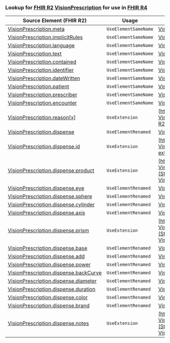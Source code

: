 ### Lookup for [FHIR R2](https://hl7.org/fhir/DSTU2/) [VisionPrescription](https://hl7.org/fhir/DSTU2/VisionPrescription.html) for use in [FHIR R4](https://hl7.org/fhir/R4/)

| Source Element (FHIR R2) | Usage | Target |
| -------------- | ----- | ------ |
| [VisionPrescription.meta](https://hl7.org/fhir/DSTU2/VisionPrescription.html#resource) | `UseElementSameName` | [VisionPrescription.meta](https://hl7.org/fhir/R4/VisionPrescription.html#resource) |
| [VisionPrescription.implicitRules](https://hl7.org/fhir/DSTU2/VisionPrescription.html#resource) | `UseElementSameName` | [VisionPrescription.implicitRules](https://hl7.org/fhir/R4/VisionPrescription.html#resource) |
| [VisionPrescription.language](https://hl7.org/fhir/DSTU2/VisionPrescription.html#resource) | `UseElementSameName` | [VisionPrescription.language](https://hl7.org/fhir/R4/VisionPrescription.html#resource) |
| [VisionPrescription.text](https://hl7.org/fhir/DSTU2/VisionPrescription.html#resource) | `UseElementSameName` | [VisionPrescription.text](https://hl7.org/fhir/R4/VisionPrescription.html#resource) |
| [VisionPrescription.contained](https://hl7.org/fhir/DSTU2/VisionPrescription.html#resource) | `UseElementSameName` | [VisionPrescription.contained](https://hl7.org/fhir/R4/VisionPrescription.html#resource) |
| [VisionPrescription.identifier](https://hl7.org/fhir/DSTU2/VisionPrescription.html#resource) | `UseElementSameName` | [VisionPrescription.identifier](https://hl7.org/fhir/R4/VisionPrescription.html#resource) |
| [VisionPrescription.dateWritten](https://hl7.org/fhir/DSTU2/VisionPrescription.html#resource) | `UseElementSameName` | [VisionPrescription.dateWritten](https://hl7.org/fhir/R4/VisionPrescription.html#resource) |
| [VisionPrescription.patient](https://hl7.org/fhir/DSTU2/VisionPrescription.html#resource) | `UseElementSameName` | [VisionPrescription.patient](https://hl7.org/fhir/R4/VisionPrescription.html#resource) |
| [VisionPrescription.prescriber](https://hl7.org/fhir/DSTU2/VisionPrescription.html#resource) | `UseElementSameName` | [VisionPrescription.prescriber](https://hl7.org/fhir/R4/VisionPrescription.html#resource) |
| [VisionPrescription.encounter](https://hl7.org/fhir/DSTU2/VisionPrescription.html#resource) | `UseElementSameName` | [VisionPrescription.encounter](https://hl7.org/fhir/R4/VisionPrescription.html#resource) |
| [VisionPrescription.reason[x]](https://hl7.org/fhir/DSTU2/VisionPrescription.html#resource) | `UseExtension` | [http://hl7.org/fhir/1.0/StructureDefinition/extension-VisionPrescription.reason](StructureDefinition-ext-R2-VisionPrescription.reason.html) |
| [VisionPrescription.dispense](https://hl7.org/fhir/DSTU2/VisionPrescription.html#resource) | `UseElementRenamed` | [VisionPrescription.lensSpecification](https://hl7.org/fhir/R4/VisionPrescription.html#resource) |
| [VisionPrescription.dispense.id](https://hl7.org/fhir/DSTU2/VisionPrescription.html#resource) | `UseExtension` | [http://hl7.org/fhir/1.0/StructureDefinition/extension-VisionPrescription.dispense.id](StructureDefinition-ext-R2-VisionPrescription.di.id.html) |
| [VisionPrescription.dispense.product](https://hl7.org/fhir/DSTU2/VisionPrescription.html#resource) | `UseExtension` | [http://hl7.org/fhir/1.0/StructureDefinition/extension-VisionPrescription.dispense.product](StructureDefinition-ext-R2-VisionPrescription.di.product.html) |
| [VisionPrescription.dispense.eye](https://hl7.org/fhir/DSTU2/VisionPrescription.html#resource) | `UseElementRenamed` | [VisionPrescription.lensSpecification.eye](https://hl7.org/fhir/R4/VisionPrescription.html#resource) |
| [VisionPrescription.dispense.sphere](https://hl7.org/fhir/DSTU2/VisionPrescription.html#resource) | `UseElementRenamed` | [VisionPrescription.lensSpecification.sphere](https://hl7.org/fhir/R4/VisionPrescription.html#resource) |
| [VisionPrescription.dispense.cylinder](https://hl7.org/fhir/DSTU2/VisionPrescription.html#resource) | `UseElementRenamed` | [VisionPrescription.lensSpecification.cylinder](https://hl7.org/fhir/R4/VisionPrescription.html#resource) |
| [VisionPrescription.dispense.axis](https://hl7.org/fhir/DSTU2/VisionPrescription.html#resource) | `UseElementRenamed` | [VisionPrescription.lensSpecification.axis](https://hl7.org/fhir/R4/VisionPrescription.html#resource) |
| [VisionPrescription.dispense.prism](https://hl7.org/fhir/DSTU2/VisionPrescription.html#resource) | `UseExtension` | [http://hl7.org/fhir/1.0/StructureDefinition/extension-VisionPrescription.dispense.prism](StructureDefinition-ext-R2-VisionPrescription.di.prism.html) |
| [VisionPrescription.dispense.base](https://hl7.org/fhir/DSTU2/VisionPrescription.html#resource) | `UseElementRenamed` | [VisionPrescription.lensSpecification.prism.base](https://hl7.org/fhir/R4/VisionPrescription.html#resource) |
| [VisionPrescription.dispense.add](https://hl7.org/fhir/DSTU2/VisionPrescription.html#resource) | `UseElementRenamed` | [VisionPrescription.lensSpecification.add](https://hl7.org/fhir/R4/VisionPrescription.html#resource) |
| [VisionPrescription.dispense.power](https://hl7.org/fhir/DSTU2/VisionPrescription.html#resource) | `UseElementRenamed` | [VisionPrescription.lensSpecification.power](https://hl7.org/fhir/R4/VisionPrescription.html#resource) |
| [VisionPrescription.dispense.backCurve](https://hl7.org/fhir/DSTU2/VisionPrescription.html#resource) | `UseElementRenamed` | [VisionPrescription.lensSpecification.backCurve](https://hl7.org/fhir/R4/VisionPrescription.html#resource) |
| [VisionPrescription.dispense.diameter](https://hl7.org/fhir/DSTU2/VisionPrescription.html#resource) | `UseElementRenamed` | [VisionPrescription.lensSpecification.diameter](https://hl7.org/fhir/R4/VisionPrescription.html#resource) |
| [VisionPrescription.dispense.duration](https://hl7.org/fhir/DSTU2/VisionPrescription.html#resource) | `UseElementRenamed` | [VisionPrescription.lensSpecification.duration](https://hl7.org/fhir/R4/VisionPrescription.html#resource) |
| [VisionPrescription.dispense.color](https://hl7.org/fhir/DSTU2/VisionPrescription.html#resource) | `UseElementRenamed` | [VisionPrescription.lensSpecification.color](https://hl7.org/fhir/R4/VisionPrescription.html#resource) |
| [VisionPrescription.dispense.brand](https://hl7.org/fhir/DSTU2/VisionPrescription.html#resource) | `UseElementRenamed` | [VisionPrescription.lensSpecification.brand](https://hl7.org/fhir/R4/VisionPrescription.html#resource) |
| [VisionPrescription.dispense.notes](https://hl7.org/fhir/DSTU2/VisionPrescription.html#resource) | `UseExtension` | [http://hl7.org/fhir/1.0/StructureDefinition/extension-VisionPrescription.dispense.notes](StructureDefinition-ext-R2-VisionPrescription.di.notes.html) |
